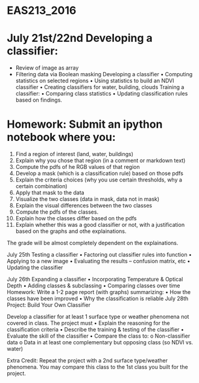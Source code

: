 # EAS213_2016
July 21st/22nd	Developing a classifier:
===================================
*	Review of image as array
*	Filtering data via Boolean masking
Developing a classifier
•	Computing statistics on selected regions
•	Using statistics to build an NDVI classifier
•	Creating classifiers for water, building, clouds
Training a classifier:
•	Comparing class statistics
•	Updating classification rules based on findings.

Homework: Submit an ipython notebook where you:
================================================
1. Find a region of interest (land, water, buildings)
2. Explain why you chose that region (in a comment or markdown text)
3. Compute the pdfs of he RGB values of that region
4. Develop a mask (which is a classification rule) based on those pdfs
5. Explain the criteria choices (why you use certain thresholds, why a certain combination)
4. Apply that mask to the data
5. Visualize the two classes (data in mask, data not in mask)
7. Explain the visual differences between the two classes
6. Compute the pdfs of the classes. 
6. Explain how the classes differ based on the pdfs
7. Explain whether this was a good classifier or not, with a justification based on the graphs and othe explainations.

The grade will be almost completely dependent on the explainations.



July 25th	Testing a classifier
•	Factoring out classifier rules into function
•	Applying to a new image
•	Evaluating the results – confusion matrix, etc
•	Updating the classifier

July 26th
	Expanding a classifier
•	Incorporating Temperature & Optical Depth
•	Adding classes & subclassing 
•	Comparing classes over time
Homework: Write a 1-2 page report (with graphs) summarizing:
•	How the classes have been improved
•	Why the classification is reliable
July 28th	Project: Build Your Own Classifier

Develop a classifier for at least 1 surface type or weather phenomena not covered in class. The project must
•	Explain the reasoning for the classification criteria
•	Describe the training & testing of the classifier
•	Evaluate the skill of the classifier 
•	Compare the class to:
o	Non-classifier data
o	Data in at least one complementary but opposing class (so NDVI vs. water)

Extra Credit: Repeat the project with a 2nd surface type/weather phenomena. You may compare this class to the 1st class you built for the project. 
